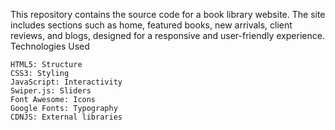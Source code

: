 This repository contains the source code for a book library website. The site includes sections such as home, featured books, new arrivals, client reviews, and blogs, designed for a responsive and user-friendly experience.
Technologies Used

    HTML5: Structure
    CSS3: Styling
    JavaScript: Interactivity
    Swiper.js: Sliders
    Font Awesome: Icons
    Google Fonts: Typography
    CDNJS: External libraries
